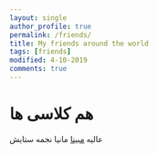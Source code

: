 ```yaml
---
layout: single
author_profile: true
permalink: /friends/
title: My friends around the world
tags: [friends]
modified: 4-10-2019
comments: true
---
```


# هم کلاسی ها
عالیه
[مبینا](https://github.com/mobina-hsz)
مانیا
نجمه
ستایش

